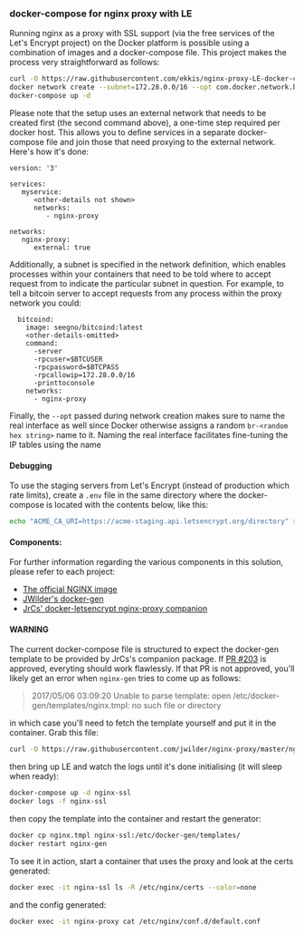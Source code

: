 ### docker-compose for nginx proxy with LE

Running nginx as a proxy with SSL support (via the free services of the Let's Encrypt project) on the Docker platform is possible using a combination of images and a docker-compose file.  This project makes the process very straightforward as follows:

```bash
curl -O https://raw.githubusercontent.com/ekkis/nginx-proxy-LE-docker-compose/master/docker-compose.yml
docker network create --subnet=172.28.0.0/16 --opt com.docker.network.bridge.name=nginx-proxy nginx-proxy
docker-compose up -d
```

Please note that the setup uses an external network that needs to be created first (the second command above), a one-time step required per docker host.  This allows you to define services in a separate docker-compose file and join those that need proxying to the external network.  Here's how it's done:

```
version: '3'

services:
   myservice:
      <other-details not shown>
      networks:
         - nginx-proxy

networks:
   nginx-proxy:
      external: true
```

Additionally, a subnet is specified in the network definition, which enables processes within your containers that need to be told where to accept request from to indicate the particular subnet in question.  For example, to tell a bitcoin server to accept requests from any process within the proxy network you could:

```
  bitcoind:
    image: seegno/bitcoind:latest
    <other-details-omitted>
    command:
      -server
      -rpcuser=$BTCUSER
      -rpcpassword=$BTCPASS
      -rpcallowip=172.28.0.0/16
      -printtoconsole
    networks:
      - nginx-proxy
```

Finally, the `--opt` passed during network creation makes sure to name the real interface as well since Docker otherwise assigns a random `br-<random hex string>` name to it.  Naming the real interface facilitates fine-tuning the IP tables using the name

#### Debugging

To use the staging servers from Let's Encrypt (instead of production which rate limits), create a `.env` file in the same directory where the docker-compose is located with the contents below, like this:

```bash 
echo "ACME_CA_URI=https://acme-staging.api.letsencrypt.org/directory" >> .env
```
#### Components:

For further information regarding the various components in this solution, please refer to each project:

* [The official NGINX image](https://github.com/nginxinc/docker-nginx)
* [JWilder's docker-gen](https://github.com/jwilder/docker-gen)
* [JrCs' docker-letsencrypt nginx-proxy companion ](https://github.com/JrCs/docker-letsencrypt-nginx-proxy-companion)

#### WARNING

The current docker-compose file is structured to expect the docker-gen template to be provided by JrCs's companion package.  If [PR #203](https://github.com/JrCs/docker-letsencrypt-nginx-proxy-companion/pull/203) is approved, everyting should work flawlessly.  If that PR is not approved, you'll likely get an error when `nginx-gen` tries to come up as follows:

> 2017/05/06 03:09:20 Unable to parse template: open /etc/docker-gen/templates/nginx.tmpl: no such file or directory

in which case you'll need to fetch the template yourself and put it in the container.  Grab this file:

```bash
curl -O https://raw.githubusercontent.com/jwilder/nginx-proxy/master/nginx.tmpl
```

then bring up LE and watch the logs until it's done initialising (it will sleep when ready):

```bash
docker-compose up -d nginx-ssl
docker logs -f nginx-ssl
```

then copy the template into the container and restart the generator:

```bash
docker cp nginx.tmpl nginx-ssl:/etc/docker-gen/templates/
docker restart nginx-gen
```

To see it in action, start a container that uses the proxy and look at the certs generated:

```bash
docker exec -it nginx-ssl ls -R /etc/nginx/certs --color=none
```

and the config generated:

```bash
docker exec -it nginx-proxy cat /etc/nginx/conf.d/default.conf
```

